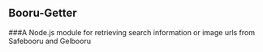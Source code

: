 ## Booru-Getter
###A Node.js module for retrieving search information or image urls from Safebooru and Gelbooru

